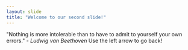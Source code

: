 ```yaml
---
layout: slide
title: "Welcome to our second slide!"
---
```

"Nothing is more intolerable than to have to admit to yourself your own errors." *- Ludwig van Beethoven*
Use the left arrow to go back!
